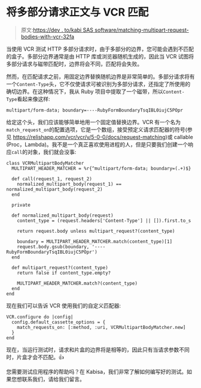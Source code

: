 # 将多部分请求正文与 VCR 匹配

> 原文:[https://dev . to/kabi SAS software/matching-multipart-request-bodies-with-vcr-32fa](https://dev.to/kabisasoftware/matching-multipart-request-bodies-with-vcr-32fa)

当使用 VCR 测试 HTTP 多部分请求时，由于多部分的边界，您可能会遇到不匹配的盒子。多部分边界通常是由 HTTP 库或浏览器随机生成的，因此当 VCR 试图将多部分请求与磁带匹配时，边界将会不同，匹配将会失败。

然而，在匹配请求之前，用固定边界替换随机边界是非常简单的。多部分请求将有一个`Content-Type`头，它不仅使请求可被识别为多部分请求，还指定了所使用的确切边界。在这种情况下，我从 Ruby 项目中提取了一个磁带，所以`Content-Type`看起来像这样:

```
multipart/form-data; boundary=----RubyFormBoundaryTsqIBL0iujC5POpr 
```

给定这个头，我们应该能够简单地用一个固定值替换边界。VCR 有一个名为`match_request_on`的配置选项，它是一个数组，接受预定义请求匹配器的符号(参见 https://relishapp.com/vcr/vcr/v/5-0-0/docs/request-matching)或 callable (Proc，Lambda)。我不是一个真正喜欢使用进程的人，但是只要我们创建一个响应`call`的对象，我们就会没事:

```
class VCRMultipartBodyMatcher
  MULTIPART_HEADER_MATCHER = %r{^multipart/form-data; boundary=(.+)$}

  def call(request_1, request_2)
    normalized_multipart_body(request_1) == normalized_multipart_body(request_2)
  end

  private

  def normalized_multipart_body(request)
    content_type = (request.headers['Content-Type'] || []).first.to_s

    return request.body unless multipart_request?(content_type)

    boundary = MULTIPART_HEADER_MATCHER.match(content_type)[1]
    request.body.gsub(boundary, '----RubyFormBoundaryTsqIBL0iujC5POpr')
  end

  def multipart_request?(content_type)
    return false if content_type.empty?

    MULTIPART_HEADER_MATCHER.match?(content_type)
  end
end 
```

现在我们可以告诉 VCR 使用我们的自定义匹配器:

```
VCR.configure do |config|
  config.default_cassette_options = {
    match_requests_on: [:method, :uri, VCRMultipartBodyMatcher.new]
  }
end 
```

现在，当运行测试时，请求和片盒的边界将是相等的，因此只有当请求参数不同时，片盒才会不匹配。👍

您需要测试应用程序的帮助吗？在 Kabisa，我们非常了解如何编写好的测试。如果您想联系我们，请给我们留言。